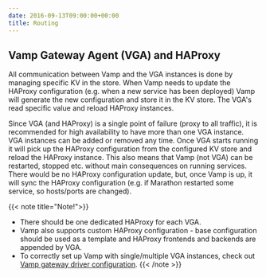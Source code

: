 ```yaml
---
date: 2016-09-13T09:00:00+00:00
title: Routing
---
```


## Vamp Gateway Agent (VGA) and HAProxy

All communication between Vamp and the VGA instances is done by managing specific KV in the store. 
When Vamp needs to update the HAProxy configuration (e.g. when a new service has been deployed) Vamp will generate the new configuration and store it in the KV store.
The VGA's read specific value and reload HAProxy instances. 

Since VGA (and HAProxy) is a single point of failure (proxy to all traffic), it is recommended for high availability to have more than one VGA instance.
VGA instances can be added or removed any time. Once VGA starts running it will pick up the HAProxy configuration from the configured KV store and reload the HAProxy instance.
This also means that Vamp (not VGA) can be restarted, stopped etc. without main consequences on running services. There would be no HAProxy configuration update, but, once Vamp is up, it will sync the HAProxy configuration (e.g. if Marathon restarted some service, so hosts/ports are changed).  

{{< note title="Note!">}}
* There should be one dedicated HAProxy for each VGA. 
* Vamp also supports custom HAProxy configuration - base configuration should be used as a template and HAProxy frontends and backends are appended by VGA.
* To correctly set up Vamp with single/multiple VGA instances, check out [Vamp gateway driver configuration](/resources/run-vamp/vamp-configuration#gateway-driver).
{{< /note >}}